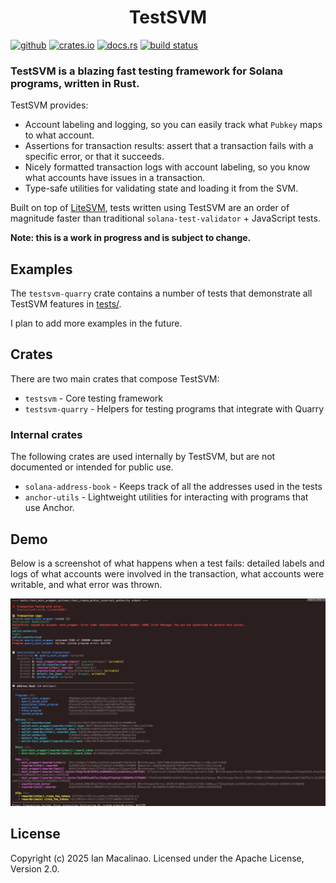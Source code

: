 <h1 align="center">
TestSVM
</h1>

[<img alt="github" src="https://img.shields.io/badge/github-macalinao/testsvm-8da0cb?style=for-the-badge&labelColor=555555&logo=github" height="20">](https://github.com/macalinao/testsvm)
[<img alt="crates.io" src="https://img.shields.io/crates/v/testsvm.svg?style=for-the-badge&color=fc8d62&logo=rust" height="20">](https://crates.io/crates/testsvm)
[<img alt="docs.rs" src="https://img.shields.io/badge/docs.rs-testsvm-66c2a5?style=for-the-badge&labelColor=555555&logo=docs.rs" height="20">](https://docs.rs/testsvm/latest/testsvm/)
[<img alt="build status" src="https://img.shields.io/github/actions/workflow/status/macalinao/testsvm/ci.yml?branch=master&style=for-the-badge" height="20">](https://github.com/macalinao/testsvm/actions?query=branch%3Amaster)

### TestSVM is a blazing fast testing framework for Solana programs, written in Rust.

TestSVM provides:

- Account labeling and logging, so you can easily track what `Pubkey` maps to what account.
- Assertions for transaction results: assert that a transaction fails with a specific error, or that it succeeds.
- Nicely formatted transaction logs with account labeling, so you know what accounts have issues in a transaction.
- Type-safe utilities for validating state and loading it from the SVM.

Built on top of [LiteSVM](https://github.com/LiteSVM/litesvm), tests written using TestSVM are an order of magnitude faster than traditional `solana-test-validator` + JavaScript tests.

**Note: this is a work in progress and is subject to change.**

## Examples

The `testsvm-quarry` crate contains a number of tests that demonstrate all TestSVM features in [tests/](crates/testsvm-quarry/src/tests/).

I plan to add more examples in the future.

## Crates

There are two main crates that compose TestSVM:

- `testsvm` - Core testing framework
- `testsvm-quarry` - Helpers for testing programs that integrate with Quarry

### Internal crates

The following crates are used internally by TestSVM, but are not documented or intended for public use.

- `solana-address-book` - Keeps track of all the addresses used in the tests
- `anchor-utils` - Lightweight utilities for interacting with programs that use Anchor.

## Demo

Below is a screenshot of what happens when a test fails: detailed labels and logs of what accounts were involved in the transaction, what accounts were writable, and what error was thrown.

![Demo of address book](/images/demo-accounts.jpg)

## License

Copyright (c) 2025 Ian Macalinao. Licensed under the Apache License, Version 2.0.
